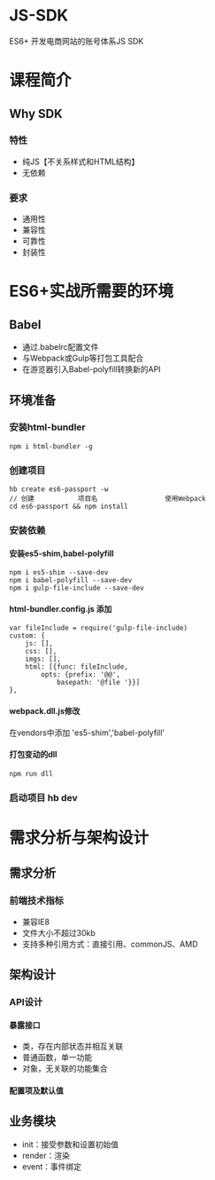 # JS-SDK
ES6+ 开发电商网站的账号体系JS SDK
# 课程简介
## Why SDK
### 特性
- 纯JS【不关系样式和HTML结构】
- 无依赖
### 要求
- 通用性
- 兼容性
- 可靠性
- 封装性
# ES6+实战所需要的环境
## Babel
- 通过.babelrc配置文件
- 与Webpack或Gulp等打包工具配合
- 在游览器引入Babel-polyfill转换新的API
## 环境准备
### 安装html-bundler
```
npm i html-bundler -g
```
### 创建项目
```
hb create es6-passport -w
// 创建           项目名                 使用Webpack
cd es6-passport && npm install 
```
### 安装依赖
#### 安装es5-shim,babel-polyfill
```
npm i es5-shim --save-dev
npm i babel-polyfill --save-dev
npm i gulp-file-include --save-dev
```
#### html-bundler.config.js 添加
```
var fileInclude = require('gulp-file-include)
custom: {
	js: [],
	css: [],
	imgs: [],
	html: [{func: fileInclude, 
		opts: {prefix: '@@', 
			basepath: '@file '}}]
},
```
#### webpack.dll.js修改
在vendors中添加 'es5-shim','babel-polyfill' 
#### 打包变动的dll
```
npm run dll
```
### 启动项目 hb dev
# 需求分析与架构设计
## 需求分析
### 前端技术指标
- 兼容IE8
- 文件大小不超过30kb
- 支持多种引用方式：直接引用、commonJS、AMD
## 架构设计
### API设计
#### 暴露接口
- 类，存在内部状态并相互关联
- 普通函数，单一功能
- 对象，无关联的功能集合
#### 配置项及默认值
## 业务模块
- init：接受参数和设置初始值
- render：渲染
- event：事件绑定
